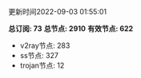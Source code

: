 更新时间2022-09-03 01:55:01

**总订阅: 73**
**总节点: 2910**
**有效节点: 622**
- v2ray节点: 283
- ss节点: 327
- trojan节点: 12

